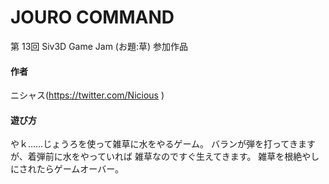 # JOURO COMMAND
第 13回 Siv3D Game Jam (お題:草) 参加作品

#### 作者  
ニシャス(https://twitter.com/Nicious )

#### 遊び方  
やｋ……じょうろを使って雑草に水をやるゲーム。
バランが弾を打ってきますが、着弾前に水をやっていれば
雑草なのですぐ生えてきます。
雑草を根絶やしにされたらゲームオーバー。
